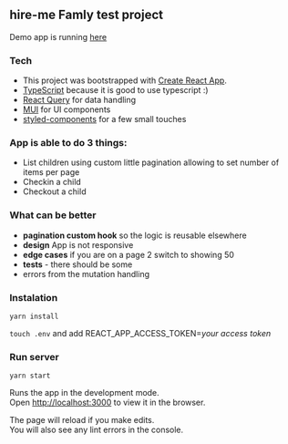 ## hire-me Famly test project 

Demo app is running [here](https://61a9d2d4b552710008e3062e--cranky-galileo-bc5a61.netlify.app/) 

### Tech
- This project was bootstrapped with [Create React App](https://github.com/facebook/create-react-app).
- [TypeScript](https://www.typescriptlang.org/) because it is good to use typescript :) 
- [React Query](https://react-query.tanstack.com/) for data handling
- [MUI](https://mui.com/) for UI components
- [styled-components](https://styled-components.com/) for a few small touches 

### App is able to do 3 things:
- List children using custom little pagination allowing to set number of items per page  
- Checkin a child
- Checkout a child

### What can be better
- **pagination custom hook** so the logic is reusable elsewhere  
- **design** App is not responsive 
- **edge cases** if you are on a page 2 switch to showing 50  
- **tests** - there should be some 
- errors from the mutation handling 


### Instalation
`yarn install`

`touch .env` and add   REACT_APP_ACCESS_TOKEN=_your access token_

### Run server
 `yarn start`

Runs the app in the development mode.\
Open [http://localhost:3000](http://localhost:3000) to view it in the browser.

The page will reload if you make edits.\
You will also see any lint errors in the console.
